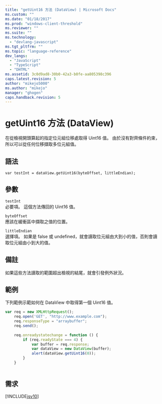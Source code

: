 ```yaml
---
title: "getUint16 方法 (DataView) | Microsoft Docs"
ms.custom: ""
ms.date: "01/18/2017"
ms.prod: "windows-client-threshold"
ms.reviewer: ""
ms.suite: ""
ms.technology: 
  - "devlang-javascript"
ms.tgt_pltfrm: ""
ms.topic: "language-reference"
dev_langs: 
  - "JavaScript"
  - "TypeScript"
  - "DHTML"
ms.assetid: 3c0d9ad8-30b0-42a3-b0fe-aa805398c396
caps.latest.revision: 5
author: "mikejo5000"
ms.author: "mikejo"
manager: "ghogen"
caps.handback.revision: 5
---
```

# getUint16 方法 (DataView)
在從檢視開頭算起的指定位元組位移處取得 Uint16 值。  由於沒有對齊條件約束，所以可以從任何位移擷取多位元組值。  
  
## 語法  
  
```  
var testInt = dataView.getUint16(byteOffset, littleEndian);   
```  
  
## 參數  
 `testInt`  
 必要項。  這個方法傳回的 Uint16 值。  
  
 `byteOffset`  
 應該在緩衝區中擷取之值的位置。  
  
 `littleEndian`  
 選擇項。  如果是 false 或 undefined，就會讀取位元組由大到小的值，否則會讀取位元組由小到大的值。  
  
## 備註  
 如果這些方法讀取的範圍超出檢視的結尾，就會引發例外狀況。  
  
## 範例  
 下列範例示範如何在 DataView 中取得第一個 Uint16 值。  
  
```javascript  
var req = new XMLHttpRequest();  
    req.open('GET', "http://www.example.com");  
    req.responseType = "arraybuffer";  
    req.send();  
  
    req.onreadystatechange = function () {  
        if (req.readyState === 4) {  
            var buffer = req.response;  
            var dataView = new DataView(buffer);  
            alert(dataView.getUint16(0));  
        }  
    }  
  
```  
  
## 需求  
 [!INCLUDE[jsv10](../../javascript/reference/includes/jsv10-md.md)]